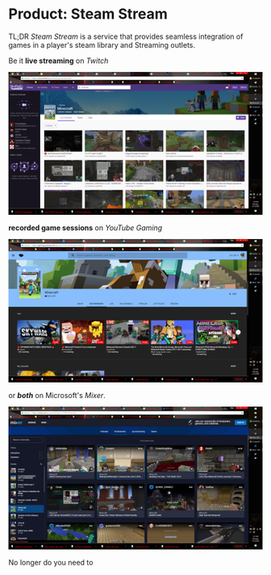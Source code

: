 Product: **Steam Stream**
===

TL;DR
_Steam Stream_ is a service that provides seamless integration of games in a player's steam library and Streaming outlets. 

Be it **live streaming** on _Twitch_

![](./twitch.png)

**recorded game sessions** on _YouTube Gaming_

![](./youtube_gaming.png)

or ***both*** on Microsoft's _Mixer_.

![](./mixer.png)

No longer do you need to 
